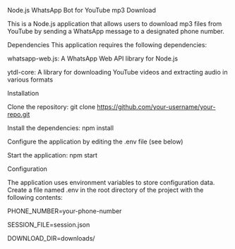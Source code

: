 Node.js WhatsApp Bot for YouTube mp3 Download




This is a Node.js application that allows users to download mp3 files from YouTube by sending a WhatsApp message to a designated phone number.




Dependencies
This application requires the following dependencies:

whatsapp-web.js: A WhatsApp Web API library for Node.js


ytdl-core: A library for downloading YouTube videos and extracting audio in various formats


Installation

Clone the repository: git clone https://github.com/your-username/your-repo.git

Install the dependencies: npm install

Configure the application by editing the .env file (see below)

Start the application: npm start


Configuration



The application uses environment variables to store configuration data. Create a file named .env in the root directory of the project with the following contents:




PHONE_NUMBER=your-phone-number

SESSION_FILE=session.json

DOWNLOAD_DIR=downloads/
